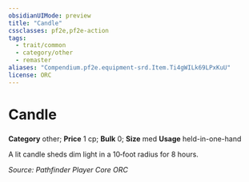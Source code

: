 ```yaml
---
obsidianUIMode: preview
title: "Candle"
cssclasses: pf2e,pf2e-action
tags:
  - trait/common
  - category/other
  - remaster
aliases: "Compendium.pf2e.equipment-srd.Item.Ti4gWILk69LPxKuU"
license: ORC
---
```

# Candle

### 

**Category** other; 
**Price** 1 cp; 
**Bulk** 0; **Size** med
**Usage** held-in-one-hand

A lit candle sheds dim light in a 10‐foot radius for 8 hours.

*Source: Pathfinder Player Core*
*ORC*